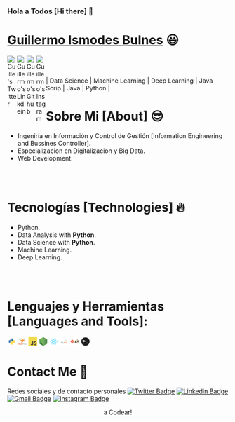### Hola a Todos [Hi there] 👋

 # <a href="https://www.linkedin.com/in/gismodesbulnes/">Guillermo Ismodes Bulnes</a> :smiley:
 
 <a href="https://twitter.com/gismodes227">
  <img align="left" alt="Guille's Twitter" width="22px" src="https://cdn.jsdelivr.net/npm/simple-icons@v3/icons/twitter.svg" />
</a>
<a href="https://www.linkedin.com/in/gismodesbulnes/">
  <img align="left" alt="Guillermo's Linkdein" width="22px" src="https://cdn.jsdelivr.net/npm/simple-icons@v3/icons/linkedin.svg" />
</a>
<a href="https://github.com/guilleib227">
  <img align="left" alt="Guillermo's Github" width="22px" src="https://cdn.jsdelivr.net/npm/simple-icons@v3/icons/github.svg" />
</a>
<a href="https://www.instagram.com/guilleib20/">
  <img align="left" alt="Guillermo's Instagram" width="22px" src="https://cdn.jsdelivr.net/npm/simple-icons@v3/icons/instagram.svg" />
</a>
<!--a href="https://www.facebook.com/">
  <img align="left" alt="Guillermo's Facebook" width="22px" src="https://cdn.jsdelivr.net/npm/simple-icons@v3/icons/facebook.svg" />
</a-->
<br/>
<br/>

| Data Science | Machine Learning | Deep Learning | Java Scrip | Java | Python |

# Sobre Mi [About] :sunglasses:
- Ingeniría en Información y Control de Gestión [Information Engineering and Bussines Controller].
- Especializacion en Digitalizacion y Big Data.
- Web Development.
<!--Currently working as a Contributor in Open Source organization Student Code-in and PClub Summer Of Code. Passionate about Data Science, Machine Learning and open source. Also, have some experience in Android Development and Data Analysis. -->
<br/>
<br/>

# Tecnologías [Technologies] :fire:
- Python.
- Data Analysis with **Python**.
- Data Science with **Python**.
- Machine Learning.
- Deep Learning.
<br/>
<br/>

#  Lenguajes y Herramientas [Languages and Tools]:

<code><img height="20" src="https://raw.githubusercontent.com/github/explore/80688e429a7d4ef2fca1e82350fe8e3517d3494d/topics/python/python.png"></code>
<code><img height="20" src="https://raw.githubusercontent.com/github/explore/80688e429a7d4ef2fca1e82350fe8e3517d3494d/topics/tensorflow/tensorflow.png"></code>
<code><img height="20" src="https://raw.githubusercontent.com/github/explore/80688e429a7d4ef2fca1e82350fe8e3517d3494d/topics/javascript/javascript.png"></code>
<code><img height="20" src="https://raw.githubusercontent.com/github/explore/80688e429a7d4ef2fca1e82350fe8e3517d3494d/topics/nodejs/nodejs.png"></code>
<code><img height="20" src="https://raw.githubusercontent.com/github/explore/80688e429a7d4ef2fca1e82350fe8e3517d3494d/topics/react/react.png"></code>
<code><img height="20" src="https://raw.githubusercontent.com/github/explore/80688e429a7d4ef2fca1e82350fe8e3517d3494d/topics/mysql/mysql.png"></code>
<code><img height="20" src="https://raw.githubusercontent.com/github/explore/80688e429a7d4ef2fca1e82350fe8e3517d3494d/topics/git/git.png"></code>
<code><img height="20" src="https://raw.githubusercontent.com/github/explore/80688e429a7d4ef2fca1e82350fe8e3517d3494d/topics/terminal/terminal.png"></code>
<!--code><img height="20" src="https://pytorch.org/assets/images/pytorch-logo.png"></code-->
<!--code><img height="20" src="https://raw.githubusercontent.com/github/explore/80688e429a7d4ef2fca1e82350fe8e3517d3494d/topics/firebase/firebase.png"></code-->
<!--code><img height="20" src="https://raw.githubusercontent.com/github/explore/80688e429a7d4ef2fca1e82350fe8e3517d3494d/topics/cpp/cpp.png"></code-->
<!--code><img height="20" src="https://raw.githubusercontent.com/github/explore/80688e429a7d4ef2fca1e82350fe8e3517d3494d/topics/vue/vue.png"></code-->  

# Contact Me :speech_balloon:
Redes sociales y de contacto personales
[![Twitter Badge](https://img.shields.io/badge/-@guille227-1ca0f1?style=flat-square&labelColor=1ca0f1&logo=twitter&logoColor=white&link=https://twitter.com/gismodes227)](https://twitter.com/gismodes227) [![Linkedin Badge](https://img.shields.io/badge/-gismodesbulnes-blue?style=flat-square&logo=Linkedin&logoColor=white&link=https://www.linkedin.com/in/gismodesbulnes/)](https://www.linkedin.com/in/gismodesbulnes/) [![Gmail Badge](https://img.shields.io/badge/-guillermo.ismodes@gmail.com-c14438?style=flat-square&logo=Gmail&logoColor=white&link=mailto:guillermo.ismodes@gmail.com)](mailto:guillermo.ismodes@gmail.com) [![Instagram Badge](https://img.shields.io/badge/-@guilleib20-e4405f?style=flat-square&labelColor=f94877&logo=instagram&logoColor=white&link=https://www.instagram.com/guilleib20/)](https://www.instagram.com/guilleib20/)

<p align="center"> 
</p>
<div align="center">
a Codear!
</div>
